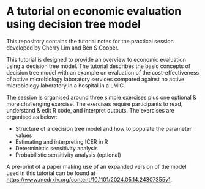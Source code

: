 # A tutorial on economic evaluation using decision tree model

This repository contains the tutorial notes for the practical session developed by Cherry Lim and Ben S Cooper.

This tutorial is designed to provide an overview to economic evaluation using a decision tree model. The tutorial describes the basic concepts of decision tree model with an example on evaluation of the cost-effectiveness of active microbiology laboratory services compared against no active microbiology laboratory in a hospital in a LMIC. 

The session is organised around three simple exercises plus one optional & more challenging exercise. The exercises require participants to read, understand & edit R code, and interpret outputs. The exercises are organised as below:
- Structure of a decision tree model and how to populate the parameter values
- Estimating and interpreting ICER in R
- Deterministic sensitivity analysis
- Probabilistic sensitivity analysis (optional)

A pre-print of a paper making use of an expanded version of the model used in this tutorial can be found at https://www.medrxiv.org/content/10.1101/2024.05.14.24307355v1. 
